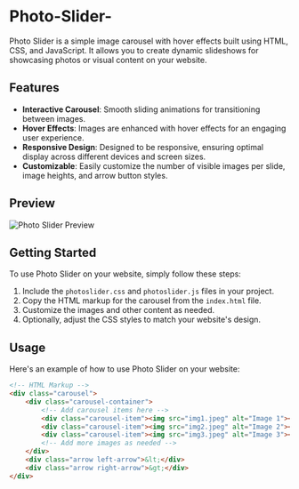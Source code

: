 # Photo-Slider-

Photo Slider is a simple image carousel with hover effects built using HTML, CSS, and JavaScript. It allows you to create dynamic slideshows for showcasing photos or visual content on your website.

## Features

- **Interactive Carousel**: Smooth sliding animations for transitioning between images.
- **Hover Effects**: Images are enhanced with hover effects for an engaging user experience.
- **Responsive Design**: Designed to be responsive, ensuring optimal display across different devices and screen sizes.
- **Customizable**: Easily customize the number of visible images per slide, image heights, and arrow button styles.

## Preview

![Photo Slider Preview](preview.png)

## Getting Started

To use Photo Slider on your website, simply follow these steps:

1. Include the `photoslider.css` and `photoslider.js` files in your project.
2. Copy the HTML markup for the carousel from the `index.html` file.
3. Customize the images and other content as needed.
4. Optionally, adjust the CSS styles to match your website's design.

## Usage

Here's an example of how to use Photo Slider on your website:

```html
<!-- HTML Markup -->
<div class="carousel">
    <div class="carousel-container">
        <!-- Add carousel items here -->
        <div class="carousel-item"><img src="img1.jpeg" alt="Image 1"></div>
        <div class="carousel-item"><img src="img2.jpeg" alt="Image 2"></div>
        <div class="carousel-item"><img src="img3.jpeg" alt="Image 3"></div>
        <!-- Add more images as needed -->
    </div>
    <div class="arrow left-arrow">&lt;</div>
    <div class="arrow right-arrow">&gt;</div>
</div>
